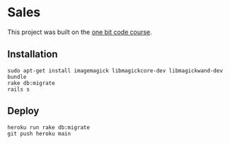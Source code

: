 # Sales

This project was built on the [one bit code course](https://www.youtube.com/watch?v=0Y7B4h3Mwi8&list=PLdDT8if5attE7GG4L4Annvd9gEhKsPvb9&index=2&ab_channel=OneBitCode).

## Installation

```
sudo apt-get install imagemagick libmagickcore-dev libmagickwand-dev
bundle
rake db:migrate
rails s
```

## Deploy

```
heroku run rake db:migrate
git push heroku main
```